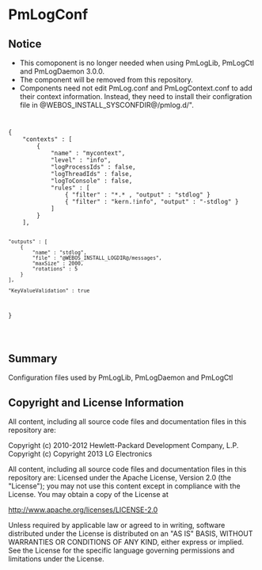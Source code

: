 PmLogConf
=========

Notice
-------
- This comoponent is no longer needed when using PmLogLib, PmLogCtl and PmLogDaemon 3.0.0.
- The component will be removed from this repository.
- Components need not edit PmLog.conf and PmLogContext.conf to add their context information. Instead, they need to install their configration file in @WEBOS_INSTALL_SYSCONFDIR@/pmlog.d/".
<code>
<pre>
{
	"contexts" : [
		{
			"name" : "mycontext",
			"level" : "info",
			"logProcessIds" : false,
			"logThreadIds" : false,
			"logToConsole" : false,
			"rules" : [
				{ "filter" : "*.* , "output" : "stdlog" }
				{ "filter" : "kern.!info", "output" : "-stdlog" }
			]
		}
	],

	"outputs" : [
		{
			"name" : "stdlog",
			"file" : "@WEBOS_INSTALL_LOGDIR@/messages",
			"maxSize" : 2000,
			"rotations" : 5
		}
	],

	"KeyValueValidation" : true
}
</pre>
</code>

Summary
-------
Configuration files used by PmLogLib, PmLogDaemon and PmLogCtl


## Copyright and License Information

All content, including all source code files and documentation files in this repository are:

 Copyright (c) 2010-2012 Hewlett-Packard Development Company, L.P.
 Copyright (c) Copyright 2013 LG Electronics

All content, including all source code files and documentation files in this repository are:
Licensed under the Apache License, Version 2.0 (the "License");
you may not use this content except in compliance with the License.
You may obtain a copy of the License at

http://www.apache.org/licenses/LICENSE-2.0

Unless required by applicable law or agreed to in writing, software
distributed under the License is distributed on an "AS IS" BASIS,
WITHOUT WARRANTIES OR CONDITIONS OF ANY KIND, either express or implied.
See the License for the specific language governing permissions and
limitations under the License.

